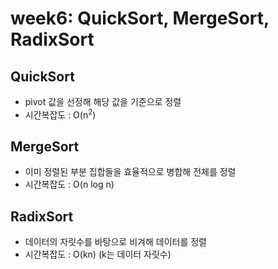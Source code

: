 # week6: QuickSort, MergeSort, RadixSort

## QuickSort
- pivot 값을 선정해 해당 값을 기준으로 정렬
- 시간복잡도 : O(n<sup>2</sup>)


## MergeSort
- 이미 정렬된 부분 집합들을 효율적으로 병합해 전체를 정렬
- 시간복잡도 : O(n log n)


## RadixSort
- 데이터의 자릿수를 바탕으로 비겨해 데이터를 정렬
- 시간복잡도 : O(kn) (k는 데이터 자릿수)
